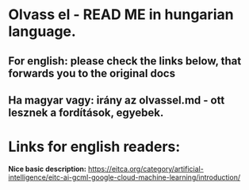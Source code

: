 # Olvass el - READ ME in hungarian language.
## For english: please check the links below, that forwards you to the original docs
## Ha magyar vagy: irány az olvassel.md - ott lesznek a fordítások, egyebek.

# Links for english readers:

__Nice basic description:__
https://eitca.org/category/artificial-intelligence/eitc-ai-gcml-google-cloud-machine-learning/introduction/
